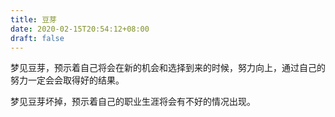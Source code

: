 ```yaml
---
title: 豆芽
date: 2020-02-15T20:54:12+08:00
draft: false
---
```


梦见豆芽，预示着自己将会在新的机会和选择到来的时候，努力向上，通过自己的努力一定会会取得好的结果。<br>


梦见豆芽坏掉，预示着自己的职业生涯将会有不好的情况出现。<br>
